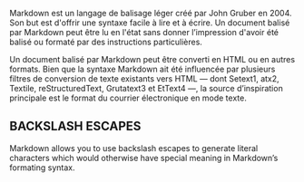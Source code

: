 Markdown est un langage de balisage léger créé par John Gruber en 2004. Son but est d'offrir une syntaxe facile à lire et à écrire. Un document balisé par Markdown peut être lu en l'état sans donner l’impression d'avoir été balisé ou formaté par des instructions particulières.

Un document balisé par Markdown peut être converti en HTML ou en autres formats. Bien que la syntaxe Markdown ait été influencée par plusieurs filtres de conversion de texte existants vers HTML — dont Setext1, atx2, Textile, reStructuredText, Grutatext3 et EtText4 —, la source d’inspiration principale est le format du courrier électronique en mode texte.

## BACKSLASH ESCAPES
Markdown allows you to use backslash escapes to generate literal characters which 
would otherwise have special meaning in Markdown’s formating syntax.
